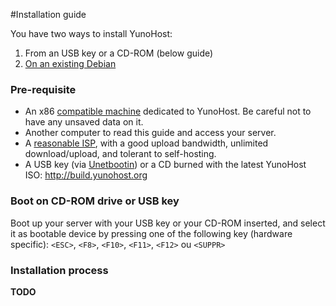 #Installation guide

You have two ways to install YunoHost:

1. From an USB key or a CD-ROM (below guide)
2. [On an existing Debian](/#/install_on_debian)

### Pre-requisite

* An x86 [compatible machine](/#/compatible_hardware) dedicated to YunoHost. Be careful not to have any unsaved data on it.
* Another computer to read this guide and access your server.
* A [reasonable ISP](/#/isp), with a good upload bandwidth, unlimited download/upload, and tolerant to self-hosting.
* A USB key (via [Unetbootin](http://unetbootin.net/more-infos-and-get-it/)) or a CD burned with the latest YunoHost ISO: http://build.yunohost.org

### Boot on CD-ROM drive or USB key

Boot up your server with your USB key or your CD-ROM inserted, and select it as bootable device by pressing one of the following key (hardware specific): ```<ESC>```, ```<F8>```, ```<F10>```, ```<F11>```, ```<F12>``` ou ```<SUPPR>```


### Installation process

**TODO**
